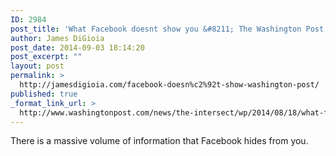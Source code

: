 ```yaml
---
ID: 2984
post_title: 'What Facebook doesnt show you &#8211; The Washington Post'
author: James DiGioia
post_date: 2014-09-03 18:14:20
post_excerpt: ""
layout: post
permalink: >
  http://jamesdigioia.com/facebook-doesn%c2%92t-show-washington-post/
published: true
_format_link_url: >
  http://www.washingtonpost.com/news/the-intersect/wp/2014/08/18/what-facebook-doesnt-show-you/
---
```

There is a massive volume of information that Facebook hides from you.